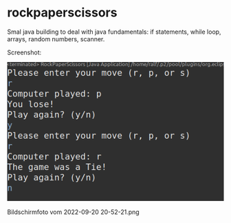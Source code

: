 # rockpaperscissors

Smal java building to deal with java fundamentals: if statements, while loop, arrays, random numbers, scanner.

Screenshot: 

<img src="/RockPaperScissors/res/images/Bildschirmfoto vom 2022-09-20 20-52-21.png" alt="Screnshot of a simple Java RPS-Game" title="Screnshot of a simple Java RPS-Game">


Bildschirmfoto vom 2022-09-20 20-52-21.png
